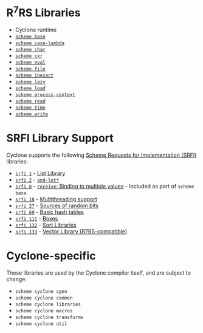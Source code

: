 
# R<sup>7</sup>RS Libraries

- Cyclone runtime
- [`scheme base`](api/scheme/base.md)
- [`scheme case-lambda`](api/scheme/case-lambda.md)
- [`scheme char`](api/scheme/char.md)
- [`scheme cxr`](api/scheme/cxr.md)
- [`scheme eval`](api/scheme/eval.md)
- [`scheme file`](api/scheme/file.md)
- [`scheme inexact`](api/scheme/inexact.md)
- [`scheme lazy`](api/scheme/lazy.md)
- [`scheme load`](api/scheme/load.md)
- [`scheme process-context`](api/scheme/process-context.md)
- [`scheme read`](api/scheme/read.md)
- [`scheme time`](api/scheme/time.md)
- [`scheme write`](api/scheme/write.md)

# SRFI Library Support

Cyclone supports the following [Scheme Requests for Implementation (SRFI)](http://srfi.schemers.org/) libraries:

- [`srfi 1`](api/srfi/1.md) - [List Library](http://srfi.schemers.org/srfi-1/srfi-1.html)
- [`srfi 2`](api/srfi/2.md) - [`and-let*`](http://srfi.schemers.org/srfi-2/srfi-2.html)
- [`srfi 8`](api/srfi/8.md) - [`receive`: Binding to multiple values](http://srfi.schemers.org/srfi-8/srfi-8.html) - Included as part of `scheme base`.
- [`srfi 18`](api/srfi/18.md) - [Multithreading support](http://srfi.schemers.org/srfi-18/srfi-18.html)
- [`srfi 27`](api/srfi/27.md) - [Sources of random bits](http://srfi.schemers.org/srfi-27/srfi-27.html)
- [`srfi 69`](api/srfi/69.md) - [Basic hash tables](http://srfi.schemers.org/srfi-69/srfi-69.html)
- [`srfi 111`](api/srfi/111.md) - [Boxes](http://srfi.schemers.org/srfi-111/srfi-111.html)
- [`srfi 132`](api/srfi/132.md) - [Sort Libraries](http://srfi.schemers.org/srfi-132/srfi-132.html)
- [`srfi 133`](api/srfi/133.md) - [Vector Library (R7RS-compatible)](http://srfi.schemers.org/srfi-133/srfi-133.html)

# Cyclone-specific

These libraries are used by the Cyclone compiler itself, and are subject to change:

- `scheme cyclone cgen`
- `scheme cyclone common`
- `scheme cyclone libraries`
- `scheme cyclone macros`
- `scheme cyclone transforms`
- `scheme cyclone util`
